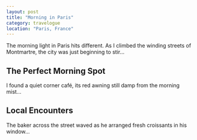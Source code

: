 ```yaml
---
layout: post
title: "Morning in Paris"
category: travelogue
location: "Paris, France"
---
```


The morning light in Paris hits different. As I climbed the winding streets of Montmartre, 
the city was just beginning to stir...

## The Perfect Morning Spot

I found a quiet corner café, its red awning still damp from the morning mist...

## Local Encounters

The baker across the street waved as he arranged fresh croissants in his window...